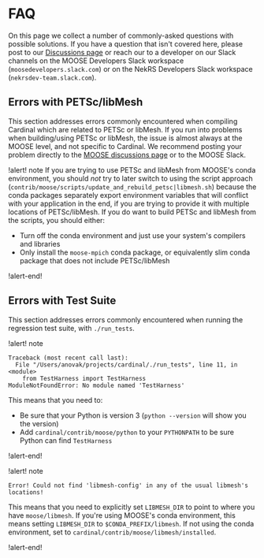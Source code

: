 # FAQ

On this page we collect a number of commonly-asked questions with
possible solutions. If you have a question that isn't covered here,
please post to our [Discussions page](https://github.com/neams-th-coe/cardinal/discussions)
or reach our to a developer on our Slack channels
on the MOOSE Developers Slack workspace
(`moosedevelopers.slack.com`) or on the NekRS Developers Slack workspace
(`nekrsdev-team.slack.com`).

## Errors with PETSc/libMesh

This section addresses errors commonly encountered when compiling Cardinal
which are related to PETSc or libMesh. If you run into problems when building/using
PETSc or libMesh, the issue is almost always at the MOOSE level, and not specific to
Cardinal. We recommend posting your problem directly to the
[MOOSE discussions page](https://github.com/idaholab/moose/discussions)
or to the MOOSE Slack.

!alert! note
If you are trying to use PETSc and libMesh from MOOSE's conda environment, you should
*not* try to later switch to using the script approach
(`contrib/moose/scripts/update_and_rebuild_petsc|libmesh.sh`) because the conda packages
separately export environment variables that will conflict with your application in the
end, if you are trying to provide it with multiple locations of PETSc/libMesh. If you
do want to build PETSc and libMesh from the scripts, you should either:

- Turn off the conda environment and just use your system's compilers and libraries
- Only install the `moose-mpich` conda package, or equivalently slim conda package that
  does not include PETSc/libMesh

!alert-end!

## Errors with Test Suite

This section addresses errors commonly encountered when running the regression
test suite, with `./run_tests`.

!alert! note
```
Traceback (most recent call last):
  File "/Users/anovak/projects/cardinal/./run_tests", line 11, in <module>
    from TestHarness import TestHarness
ModuleNotFoundError: No module named 'TestHarness'
```

This means that you need to:

- Be sure that your Python is version 3 (`python --version` will show you the version)
- Add `cardinal/contrib/moose/python` to your `PYTHONPATH` to be sure Python can find `TestHarness`

!alert-end!

!alert! note
```
Error! Could not find 'libmesh-config' in any of the usual libmesh's locations!
```

This means that you need to explicitly set `LIBMESH_DIR` to point
to where you have `moose/libmesh`. If you're using MOOSE's conda environment, this
means setting `LIBMESH_DIR` to `$CONDA_PREFIX/libmesh`. If not using the conda
environment, set to `cardinal/contrib/moose/libmesh/installed`.

!alert-end!
